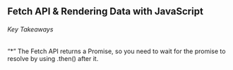 ## Fetch API & Rendering Data with JavaScript

###### Key Takeaways 
“*” The Fetch API returns a Promise, so you need to wait for the promise to resolve by using .then() after it.